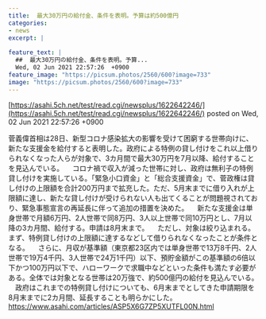 ```yaml
---
title:  最大30万円の給付金、条件を表明。予算は約500億円  
categories:
- news
excerpt: |
  
feature_text: |
  ##  最大30万円の給付金、条件を表明。予算...
  Wed, 02 Jun 2021 22:57:26  +0900
feature_image: "https://picsum.photos/2560/600?image=733"
image: "https://picsum.photos/2560/600?image=733"
---
```


[https://asahi.5ch.net/test/read.cgi/newsplus/1622642246/](https://asahi.5ch.net/test/read.cgi/newsplus/1622642246/)
posted on Wed, 02 Jun 2021 22:57:26  +0900

<!--more-->

菅義偉首相は28日、新型コロナ感染拡大の影響を受けて困窮する世帯向けに、新たな支援金を給付すると表明した。政府による特例の貸し付けをこれ以上借りられなくなった人らが対象で、3カ月間で最大30万円を7月以降、給付することを見込んでいる。 　コロナ禍で収入が減った世帯に対し、政府は無利子の特例貸し付けを実施している。「緊急小口資金」と「総合支援資金」で、菅政権は貸し付けの上限額を合計200万円まで拡充した。ただ、5月末までに借り入れが上限額に達し、新たな貸し付けが受けられない人も出てくることが問題視されており、緊急事態宣言の再延長に伴って追加の措置を決めた。 　新たな支援金は単身世帯で月額6万円、2人世帯で同8万円、3人以上世帯で同10万円とし、7月以降の3カ月間、給付する。申請は8月末まで。 　ただし、対象は絞り込まれる。まず、特例貸し付けの上限額に達するなどして借りられなくなったことが条件となる。 　さらに、月収が基準額（東京都23区内では単身世帯で13万8千円、2人世帯で19万4千円、3人世帯で24万1千円）以下、預貯金額がこの基準額の6倍以下かつ100万円以下で、ハローワークで求職中などといった条件も満たす必要がある。全体では対象となる世帯は20万強で、約500億円の給付を見込んでいる。 　政府はこれまでの特例貸し付けについても、6月末までとしてきた申請期限を8月末までに2カ月間、延長することも明らかにした。 https://www.asahi.com/articles/ASP5X6G7ZP5XUTFL00N.html
